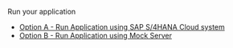 Run your application
- [Option A - Run Application using SAP S/4HANA Cloud system](./run-app-s4.md)
- [Option B - Run Application using Mock Server](./run-app-mock.md)


